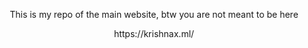 <p align="center">
This is my repo of the main website,
btw you are not meant to be here
</p>
<p align="center">
https://krishnax.ml/
